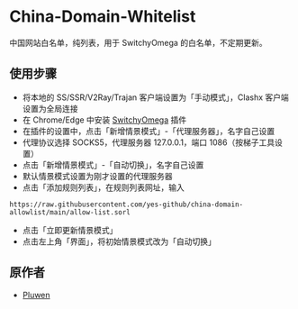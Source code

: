 # China-Domain-Whitelist
中国网站白名单，纯列表，用于 SwitchyOmega 的白名单，不定期更新。

## 使用步骤
* 将本地的 SS/SSR/V2Ray/Trajan 客户端设置为「手动模式」，Clashx 客户端设置为全局连接
* 在 Chrome/Edge 中安装 [SwitchyOmega](https://chrome.google.com/webstore/detail/proxy-switchyomega/padekgcemlokbadohgkifijomclgjgif) 插件
* 在插件的设置中，点击「新增情景模式」-「代理服务器」，名字自己设置
* 代理协议选择 SOCKS5，代理服务器 127.0.0.1，端口 1086（按梯子工具设置）
* 点击「新增情景模式」-「自动切换」，名字自己设置
* 默认情景模式设置为刚才设置的代理服务器
* 点击「添加规则列表」，在规则列表网址，输入

``
https://raw.githubusercontent.com/yes-github/china-domain-allowlist/main/allow-list.sorl
``
* 点击「立即更新情景模式」
* 点击左上角「界面」，将初始情景模式改为「自动切换」

## 原作者
* [Pluwen](https://twitter.com/pluwen)
